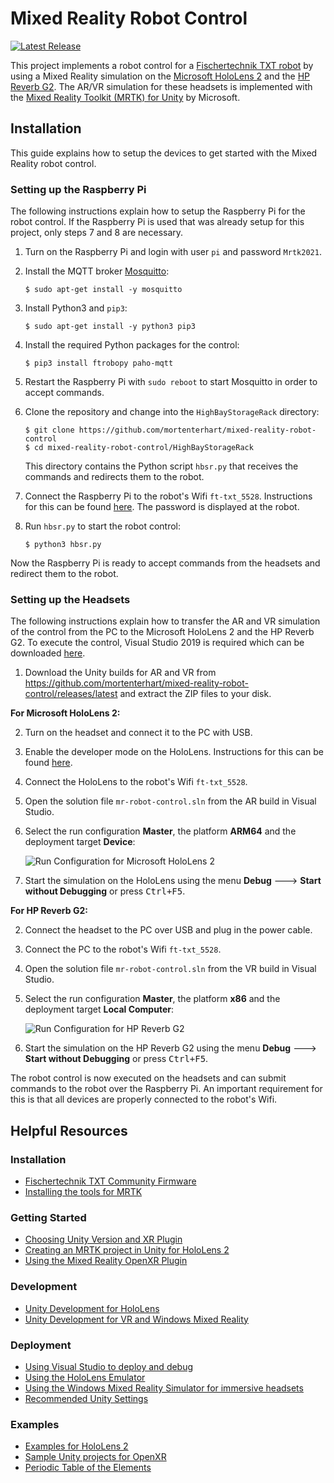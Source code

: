 # Mixed Reality Robot Control

[![Latest Release](https://img.shields.io/github/v/release/mortenterhart/mixed-reality-robot-control?logo=github)](https://github.com/mortenterhart/mixed-reality-robot-control/releases/latest)

This project implements a robot control for a [Fischertechnik TXT robot](https://www.fischertechnik.de/en/products/playing/robotics/522429-txt-controller) by using
a Mixed Reality simulation on the [Microsoft HoloLens 2](https://www.microsoft.com/en-us/hololens/buy) and the [HP Reverb G2](https://www.hp.com/us-en/vr/reverb-g2-vr-headset.html).
The AR/VR simulation for these headsets is implemented with the [Mixed Reality Toolkit (MRTK) for Unity](https://docs.microsoft.com/de-de/windows/mixed-reality/develop/unity/mrtk-getting-started) by Microsoft.

## Installation

This guide explains how to setup the devices to get started with the Mixed Reality robot control.

### Setting up the Raspberry Pi

The following instructions explain how to setup the Raspberry Pi for the robot control. If the Raspberry Pi is used that was already setup
for this project, only steps 7 and 8 are necessary.

1. Turn on the Raspberry Pi and login with user `pi` and password `Mrtk2021`.
2. Install the MQTT broker [Mosquitto](https://mosquitto.org):

   ```
   $ sudo apt-get install -y mosquitto
   ```

3. Install Python3 and `pip3`:

   ```
   $ sudo apt-get install -y python3 pip3
   ```

4. Install the required Python packages for the control:

   ```
   $ pip3 install ftrobopy paho-mqtt
   ```

5. Restart the Raspberry Pi with `sudo reboot` to start Mosquitto in order to accept commands.
6. Clone the repository and change into the `HighBayStorageRack` directory:

   ```
   $ git clone https://github.com/mortenterhart/mixed-reality-robot-control
   $ cd mixed-reality-robot-control/HighBayStorageRack
   ```

   This directory contains the Python script `hbsr.py` that receives the commands and redirects them
   to the robot.

7. Connect the Raspberry Pi to the robot's Wifi `ft-txt_5528`. Instructions for this can be found
   [here](https://www.raspberrypi.org/documentation/configuration/wireless/wireless-cli.md). The
   password is displayed at the robot.
   
8. Run `hbsr.py` to start the robot control:

   ```
   $ python3 hbsr.py
   ```

Now the Raspberry Pi is ready to accept commands from the headsets and redirect them to the robot.

### Setting up the Headsets

The following instructions explain how to transfer the AR and VR simulation of the control from the PC
to the Microsoft HoloLens 2 and the HP Reverb G2. To execute the control, Visual Studio 2019 is required
which can be downloaded [here](https://visualstudio.microsoft.com/de/downloads).

1. Download the Unity builds for AR and VR from <https://github.com/mortenterhart/mixed-reality-robot-control/releases/latest>
and extract the ZIP files to your disk.

**For Microsoft HoloLens 2:**

2. Turn on the headset and connect it to the PC with USB.
3. Enable the developer mode on the HoloLens. Instructions for this can be found
   [here](https://docs.microsoft.com/en-us/windows/mixed-reality/develop/platform-capabilities-and-apis/using-visual-studio?tabs=hl2#enabling-developer-mode).
4. Connect the HoloLens to the robot's Wifi `ft-txt_5528`.
5. Open the solution file `mr-robot-control.sln` from the AR build in Visual Studio.
6. Select the run configuration **Master**, the platform **ARM64** and the deployment target **Device**:

   ![Run Configuration for Microsoft HoloLens 2](https://i.imgur.com/UAKbrqr.png)

7. Start the simulation on the HoloLens using the menu **Debug** 🡒 **Start without Debugging** or press <kbd>Ctrl+F5</kbd>.

**For HP Reverb G2:**

2. Connect the headset to the PC over USB and plug in the power cable.
3. Connect the PC to the robot's Wifi `ft-txt_5528`.
4. Open the solution file `mr-robot-control.sln` from the VR build in Visual Studio.
5. Select the run configuration **Master**, the platform **x86** and the deployment target **Local Computer**:

   ![Run Configuration for HP Reverb G2](https://i.imgur.com/ePReOPV.png)

6. Start the simulation on the HP Reverb G2 using the menu **Debug** 🡒 **Start without Debugging** or press <kbd>Ctrl+F5</kbd>.

The robot control is now executed on the headsets and can submit commands to the robot over the Raspberry Pi.
An important requirement for this is that all devices are properly connected to the robot's Wifi.

## Helpful Resources

### Installation

* [Fischertechnik TXT Community Firmware](https://cfw.ftcommunity.de/ftcommunity-TXT/de/)
* [Installing the tools for MRTK](https://docs.microsoft.com/de-de/windows/mixed-reality/develop/install-the-tools?tabs=unity)

### Getting Started

* [Choosing Unity Version and XR Plugin](https://docs.microsoft.com/de-de/windows/mixed-reality/develop/unity/choosing-unity-version)
* [Creating an MRTK project in Unity for HoloLens 2](https://docs.microsoft.com/de-de/windows/mixed-reality/develop/unity/tutorials/mr-learning-base-02?tabs=openxr)
* [Using the Mixed Reality OpenXR Plugin](https://docs.microsoft.com/de-de/windows/mixed-reality/develop/unity/openxr-getting-started)

### Development

* [Unity Development for HoloLens](https://docs.microsoft.com/de-de/windows/mixed-reality/develop/unity/unity-development-overview?tabs=arr%2Chl2)
* [Unity Development for VR and Windows Mixed Reality](https://docs.microsoft.com/de-de/windows/mixed-reality/develop/unity/unity-development-wmr-overview)

### Deployment

* [Using Visual Studio to deploy and debug](https://docs.microsoft.com/de-de/windows/mixed-reality/develop/platform-capabilities-and-apis/using-visual-studio?tabs=hl2)
* [Using the HoloLens Emulator](https://docs.microsoft.com/de-de/windows/mixed-reality/develop/platform-capabilities-and-apis/using-the-hololens-emulator)
* [Using the Windows Mixed Reality Simulator for immersive headsets](https://docs.microsoft.com/de-de/windows/mixed-reality/develop/platform-capabilities-and-apis/using-the-windows-mixed-reality-simulator)
* [Recommended Unity Settings](https://docs.microsoft.com/de-de/windows/mixed-reality/develop/unity/recommended-settings-for-unity)

### Examples

* [Examples for HoloLens 2](https://docs.microsoft.com/de-de/windows/mixed-reality/develop/features-and-samples?tabs=unity)
* [Sample Unity projects for OpenXR](https://github.com/microsoft/OpenXR-Unity-MixedReality-Samples)
* [Periodic Table of the Elements](https://github.com/microsoft/MRDL_Unity_PeriodicTable)

